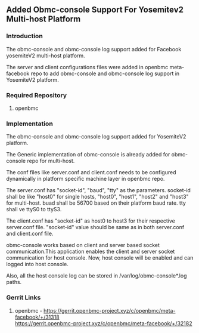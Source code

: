 ## Added Obmc-console Support For Yosemitev2 Multi-host Platform

### Introduction

The obmc-console and obmc-console log support added for Facebook yosemiteV2
multi-host platform.

The server and client configurations files were added in openbmc meta-facebook
repo to add obmc-console and obmc-console log support in YosemiteV2 platform.

### Required Repository

1. openbmc

### Implementation

The obmc-console and obmc-console log support added for YosemiteV2 platform.

The Generic implementation of obmc-console is already added for obmc-console
repo for multi-host. 

The conf files like server.conf and client.conf needs to be configured
dynamically in platform specific machine layer in openbmc repo.

The server.conf has "socket-id", "baud", "tty" as the parameters.
socket-id shall be like "host0" for single hosts, "host0", "host1", "host2"
and "host3" for multi-host. buad shall be 56700 based on their platform baud rate.
tty shall ve ttyS0 to ttyS3.

The client.conf has "socket-id" as host0 to host3 for their respective server.conf
file. "socket-id" value should be same as in both server.conf and client.conf file.

obmc-console works based on client and server based socket communication.This
application enables the client and server socket communication for host console.
Now, host console will be enabled and can logged into host console.

Also, all the host console log can be stored in /var/log/obmc-console*.log paths.

### Gerrit Links

1. openbmc          - https://gerrit.openbmc-project.xyz/c/openbmc/meta-facebook/+/31318 <br/>
                      https://gerrit.openbmc-project.xyz/c/openbmc/meta-facebook/+/32182
